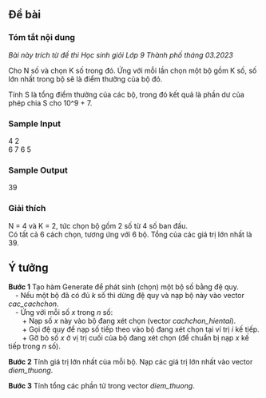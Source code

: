 ## Đề bài

### Tóm tắt nội dung
*Bài này trích từ đề thi Học sinh giỏi Lớp 9 Thành phố tháng 03.2023*  

Cho N số và chọn K số trong đó. Ứng với mỗi lần chọn một bộ gồm K số, số lớn nhất trong bộ sẽ là điểm thưởng của bộ đó.  

Tính S là tổng điểm thưởng của các bộ, trong đó kết quả là phần dư của phép chia S cho 10^9 + 7.  

### Sample Input
4 2  
6 7 6 5

### Sample Output
39

### Giải thích
N = 4 và K = 2, tức chọn bộ gồm 2 số từ 4 số ban đầu.  
Có tất cả 6 cách chọn, tương ứng với 6 bộ. Tổng của các giá trị lớn nhất là 39.  

## Ý tưởng

**Bước 1**
Tạo hàm Generate để phát sinh (chọn) một bộ số bằng đệ quy.  
&emsp;- Nếu một bộ đã có đủ *k* số thì dừng đệ quy và nạp bộ này vào vector *cac_cachchon*.  
&emsp;- Ứng với mỗi số *x* trong *n* số:  
&emsp;&emsp;+ Nạp số *x* này vào bộ đang xét chọn (vector *cachchon_hientai*).  
&emsp;&emsp;+ Gọi đệ quy để nạp số tiếp theo vào bộ đang xét chọn tại ví trị *i* kế tiếp.  
&emsp;&emsp;+ Gỡ bỏ số *x* ở vị trị cuối của bộ đang xét chọn (để chuẩn bị nạp *x* kế tiếp trong *n* số).  

**Bước 2**
Tính giá trị lớn nhất của mỗi bộ. Nạp các giá trị lớn nhất vào vector *diem_thuong*.  

**Bước 3**
Tính tổng các phần tử trong vector *diem_thuong*.  